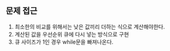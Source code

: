 ## 문제 접근
1. 최소한의 비교를 위해서는 낮은 값끼리 더하는 식으로 계산해야한다.
2. 계산된 값을 우선순위 큐에 다시 넣는 방식으로 구현
3. 큐 사이즈가 1인 경우 while문을 빠져나온다.
